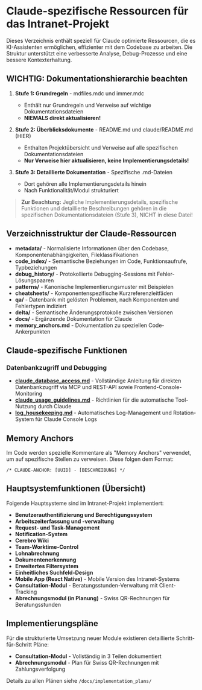# Claude-spezifische Ressourcen für das Intranet-Projekt

Dieses Verzeichnis enthält speziell für Claude optimierte Ressourcen, die es KI-Assistenten ermöglichen, effizienter mit dem Codebase zu arbeiten. Die Struktur unterstützt eine verbesserte Analyse, Debug-Prozesse und eine bessere Kontexterhaltung.

## WICHTIG: Dokumentationshierarchie beachten

1. **Stufe 1: Grundregeln** - mdfiles.mdc und immer.mdc
   - Enthält nur Grundregeln und Verweise auf wichtige Dokumentationsdateien
   - **NIEMALS direkt aktualisieren!**

2. **Stufe 2: Überblicksdokumente** - README.md und claude/README.md (HIER)
   - Enthalten Projektübersicht und Verweise auf alle spezifischen Dokumentationsdateien
   - **Nur Verweise hier aktualisieren, keine Implementierungsdetails!**

3. **Stufe 3: Detaillierte Dokumentation** - Spezifische .md-Dateien
   - Dort gehören alle Implementierungsdetails hinein
   - Nach Funktionalität/Modul strukturiert

> **Zur Beachtung:** Jegliche Implementierungsdetails, spezifische Funktionen und detaillierte Beschreibungen gehören in die spezifischen Dokumentationsdateien (Stufe 3), NICHT in diese Datei!

## Verzeichnisstruktur der Claude-Ressourcen

- **metadata/** - Normalisierte Informationen über den Codebase, Komponentenabhängigkeiten, Fileklassifikationen
- **code_index/** - Semantische Beziehungen im Code, Funktionsaufrufe, Typbeziehungen
- **debug_history/** - Protokollierte Debugging-Sessions mit Fehler-Lösungspaaren
- **patterns/** - Kanonische Implementierungsmuster mit Beispielen
- **cheatsheets/** - Komponentenspezifische Kurzreferenzleitfäden
- **qa/** - Datenbank mit gelösten Problemen, nach Komponenten und Fehlertypen indiziert
- **delta/** - Semantische Änderungsprotokolle zwischen Versionen
- **docs/** - Ergänzende Dokumentation für Claude
- **memory_anchors.md** - Dokumentation zu speziellen Code-Ankerpunkten

## Claude-spezifische Funktionen

### Datenbankzugriff und Debugging
- **[claude_database_access.md](claude_database_access.md)** - Vollständige Anleitung für direkten Datenbankzugriff via MCP und REST-API sowie Frontend-Console-Monitoring
- **[claude_usage_guidelines.md](claude_usage_guidelines.md)** - Richtlinien für die automatische Tool-Nutzung durch Claude
- **[log_housekeeping.md](log_housekeeping.md)** - Automatisches Log-Management und Rotation-System für Claude Console Logs

## Memory Anchors

Im Code werden spezielle Kommentare als "Memory Anchors" verwendet, um auf spezifische Stellen zu verweisen. Diese folgen dem Format:
```
/* CLAUDE-ANCHOR: [UUID] - [BESCHREIBUNG] */
```

## Hauptsystemfunktionen (Übersicht)

Folgende Hauptsysteme sind im Intranet-Projekt implementiert:

- **Benutzerauthentifizierung und Berechtigungssystem**
- **Arbeitszeiterfassung und -verwaltung**
- **Request- und Task-Management**
- **Notification-System**
- **Cerebro Wiki**
- **Team-Worktime-Control**
- **Lohnabrechnung**
- **Dokumentenerkennung**
- **Erweitertes Filtersystem**
- **Einheitliches Suchfeld-Design**
- **Mobile App (React Native)** - Mobile Version des Intranet-Systems
- **Consultation-Modul** - Beratungsstunden-Verwaltung mit Client-Tracking
- **Abrechnungsmodul (in Planung)** - Swiss QR-Rechnungen für Beratungsstunden

## Implementierungspläne

Für die strukturierte Umsetzung neuer Module existieren detaillierte Schritt-für-Schritt Pläne:

- **Consultation-Modul** - Vollständig in 3 Teilen dokumentiert
- **Abrechnungsmodul** - Plan für Swiss QR-Rechnungen mit Zahlungsverfolgung

Details zu allen Plänen siehe `/docs/implementation_plans/` 